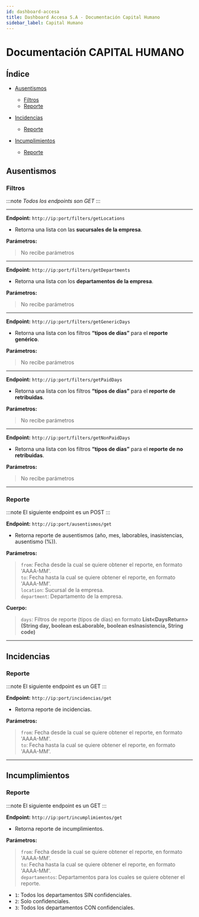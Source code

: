 ```yaml
---
id: dashboard-accesa
title: Dashboard Accesa S.A - Documentación Capital Humano
sidebar_label: Capital Humano
---
```


# Documentación CAPITAL HUMANO

## Índice

- [Ausentismos](#ausentismos)
  - [Filtros](#filtros)
  - [Reporte](#reporte)

- [Incidencias](#incidencias)
  - [Reporte](#reporte-1)

- [Incumplimientos](#incumplimientos)
  - [Reporte](#reporte-2)

## Ausentismos

### Filtros

:::note
*Todos los endpoints son GET*
:::

---

**Endpoint:** `http://ip:port/filters/getLocations`  
- Retorna una lista con las **sucursales de la empresa**.

**Parámetros:**  
> No recibe parámetros

---

**Endpoint:** `http://ip:port/filters/getDepartments`  
- Retorna una lista con los **departamentos de la empresa**.

**Parámetros:**  
> No recibe parámetros

---

**Endpoint:** `http://ip:port/filters/getGenericDays`  
- Retorna una lista con los filtros **“tipos de días”** para el **reporte genérico**.

**Parámetros:**  
> No recibe parámetros

---

**Endpoint:** `http://ip:port/filters/getPaidDays`  
- Retorna una lista con los filtros **“tipos de días”** para el **reporte de retribuidas**.

**Parámetros:**  
> No recibe parámetros

---

**Endpoint:** `http://ip:port/filters/getNonPaidDays`  
- Retorna una lista con los filtros **“tipos de días”** para el **reporte de no retribuidas**.

**Parámetros:**  
> No recibe parámetros

---

### Reporte

:::note
El siguiente endpoint es un POST
:::

**Endpoint:** `http://ip:port/ausentismos/get`  
- Retorna reporte de ausentismos (año, mes, laborables, inasistencias, ausentismo (%)).

**Parámetros:**

> `from`: Fecha desde la cual se quiere obtener el reporte, en formato 'AAAA-MM'.  
> `to`: Fecha hasta la cual se quiere obtener el reporte, en formato 'AAAA-MM'.  
> `location`: Sucursal de la empresa.  
> `department`: Departamento de la empresa.  

**Cuerpo:**

> `days`: Filtros de reporte (tipos de días) en formato **List&lt;DaysReturn&gt; (String day, boolean esLaborable, boolean esInasistencia, String code)**

---

## Incidencias

### Reporte

:::note
El siguiente endpoint es un GET
:::

**Endpoint:** `http://ip:port/incidencias/get`  
- Retorna reporte de incidencias.

**Parámetros:**

> `from`: Fecha desde la cual se quiere obtener el reporte, en formato 'AAAA-MM'.  
> `to`: Fecha hasta la cual se quiere obtener el reporte, en formato 'AAAA-MM'.  

---

## Incumplimientos

### Reporte

:::note
El siguiente endpoint es un GET
:::

**Endpoint:** `http://ip:port/incumplimientos/get`  
- Retorna reporte de incumplimientos.

**Parámetros:**

> `from`: Fecha desde la cual se quiere obtener el reporte, en formato 'AAAA-MM'.  
> `to`: Fecha hasta la cual se quiere obtener el reporte, en formato 'AAAA-MM'.  
> `departamentos`: Departamentos para los cuales se quiere obtener el reporte.  
  - `1`: Todos los departamentos SIN confidenciales.  
  - `2`: Solo confidenciales.  
  - `3`: Todos los departamentos CON confidenciales.  
